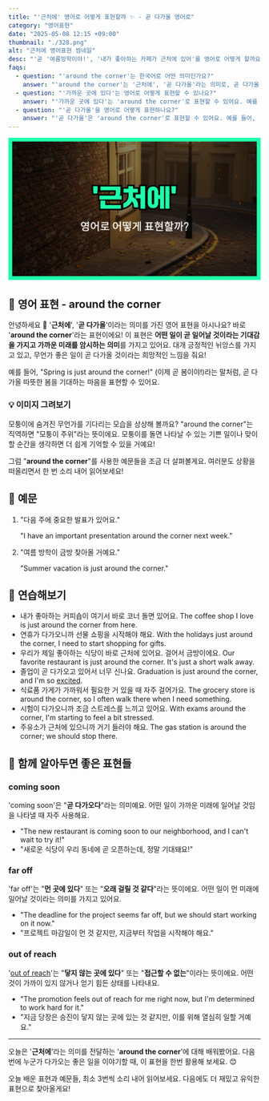 ```yaml
---
title: "'근처에' 영어로 어떻게 표현할까 ✨ - 곧 다가올 영어로"
category: "영어표현"
date: "2025-05-08 12:15 +09:00"
thumbnail: "./328.png"
alt: "근처에 영어표현 썸네일"
desc: "'곧 '여름방학이야!', '내가 좋아하는 카페가 근처에 있어'를 영어로 어떻게 할까요? 다양한 예문을 통해서 연습하고 본인의 표현으로 만들어 보세요."
faqs:
  - question: "'around the corner'는 한국어로 어떤 의미인가요?"
    answer: "'around the corner'는 '근처에', '곧 다가올'라는 의미로, 곧 다가올 긍정적인 기대감을 표현할 때 사용해요."
  - question: "'가까운 곳에 있다'는 영어로 어떻게 표현할 수 있나요?"
    answer: "'가까운 곳에 있다'는 'around the corner'로 표현할 수 있어요. 예를 들어, '좋은 일이 곧 다가올 거야'는 'Good things are just around the corner'로 말할 수 있어요."
  - question: "'곧 다가올'을 영어로 어떻게 표현하나요?"
    answer: "'곧 다가올'은 'around the corner'로 표현할 수 있어요. 예를 들어, '여름 방학이 곧 다가와'는 'Summer vacation is just around the corner'로 말할 수 있어요."
---
```


![근처에 영어표현 썸네일 이미지](./328.png)

## 🌟 영어 표현 - around the corner

안녕하세요 👋 '**근처에**', '**곧 다가올**'이라는 의미를 가진 영어 표현을 아시나요? 바로 '**around the corner**'라는 표현이에요! 이 표현은 **어떤 일이 곧 일어날 것이라는 기대감을 가지고 가까운 미래를 암시하는 의미**를 가지고 있어요. 대개 긍정적인 뉘앙스를 가지고 있고, 무언가 좋은 일이 곧 다가올 것이라는 희망적인 느낌을 줘요!

예를 들어, "Spring is just around the corner!" (이제 곧 봄이야!)라는 말처럼, 곧 다가올 따뜻한 봄을 기대하는 마음을 표현할 수 있어요.

### 💡 이미지 그려보기

모퉁이에 숨겨진 무언가를 기다리는 모습을 상상해 볼까요? "around the corner"는 직역하면 "모퉁이 주위"라는 뜻이에요. 모퉁이를 돌면 나타날 수 있는 기쁜 일이나 맞이할 순간을 생각하면 더 쉽게 기억할 수 있을 거예요!

그럼 "**around the corner**"를 사용한 예문들을 조금 더 살펴볼게요. 여러분도 상황을 떠올리면서 한 번 소리 내어 읽어보세요!

## 📖 예문

1. "다음 주에 중요한 발표가 있어요."

   "I have an important presentation around the corner next week."

2. "여름 방학이 금방 찾아올 거예요."

   "Summer vacation is just around the corner."

## 💬 연습해보기

<ul data-interactive-list>
  <li data-interactive-item>
    <span data-toggler>내가 좋아하는 커피숍이 여기서 바로 코너 돌면 있어요.</span>
    <span data-answer>The coffee shop I love is just around the corner from here.</span>
  </li>
  <li data-interactive-item>
    <span data-toggler>연휴가 다가오니까 선물 쇼핑을 시작해야 해요.</span>
    <span data-answer>With the holidays just around the corner, I need to start shopping for gifts.</span>
  </li>
  <li data-interactive-item>
    <span data-toggler>우리가 제일 좋아하는 식당이 바로 근처에 있어요. 걸어서 금방이에요.</span>
    <span data-answer>Our favorite restaurant is just around the corner. It's just a short walk away.</span>
  </li>
  <li data-interactive-item>
    <span data-toggler>졸업이 곧 다가오고 있어서 너무 신나요.</span>
    <span data-answer>Graduation is just around the corner, and I'm so <a href="/blog/in-english/003.excited-to-do/">excited</a>.</span>
  </li>
  <li data-interactive-item>
    <span data-toggler>식료품 가게가 가까워서 필요한 거 있을 때 자주 걸어가요.</span>
    <span data-answer>The grocery store is around the corner, so I often walk there when I need something.</span>
  </li>
  <li data-interactive-item>
    <span data-toggler>시험이 다가오니까 조금 스트레스를 느끼고 있어요.</span>
    <span data-answer>With exams around the corner, I'm starting to feel a bit stressed.</span>
  </li>
  <li data-interactive-item>
    <span data-toggler>주유소가 근처에 있으니까 거기 들러야 해요.</span>
    <span data-answer>The gas station is around the corner; we should stop there.</span>
  </li>
</ul>

## 🤝 함께 알아두면 좋은 표현들

### coming soon

'coming soon'은 "**곧 다가오다**"라는 의미예요. 어떤 일이 가까운 미래에 일어날 것임을 나타낼 때 자주 사용해요.

- "The new restaurant is coming soon to our neighborhood, and I can't wait to try it!"
- "새로운 식당이 우리 동네에 곧 오픈하는데, 정말 기대돼요!"

### far off

'far off'는 "**먼 곳에 있다**" 또는 "**오래 걸릴 것 같다**"라는 뜻이에요. 어떤 일이 먼 미래에 일어날 것이라는 의미를 가지고 있어요.

- "The deadline for the project seems far off, but we should start working on it now."
- "프로젝트 마감일이 먼 것 같지만, 지금부터 작업을 시작해야 해요."

### out of reach

'[out of reach](/blog/vocab-1/034.out-of-reach/)'는 "**닿지 않는 곳에 있다**" 또는 "**접근할 수 없는**"이라는 뜻이에요. 어떤 것이 가까이 있지 않거나 얻기 힘든 상태를 나타내요.

- "The promotion feels out of reach for me right now, but I'm determined to work hard for it."
- "지금 당장은 승진이 닿지 않는 곳에 있는 것 같지만, 이를 위해 열심히 일할 거예요."

---

오늘은 '**근처에**'라는 의미를 전달하는 '**around the corner**'에 대해 배워봤어요. 다음번에 누군가 다가오는 좋은 일을 이야기할 때, 이 표현을 한번 활용해 보세요. 😊

오늘 배운 표현과 예문들, 최소 3번씩 소리 내어 읽어보세요. 다음에도 더 재밌고 유익한 표현으로 찾아올게요!
